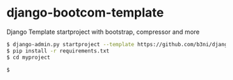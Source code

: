 django-bootcom-template
=======================

Django Template startproject with bootstrap, compressor and more

```bash
$ django-admin.py startproject --template https://github.com/b3ni/django-bootcom-template/zipball/master -e py,ini,gitignore,in,conf,md,sample  myproject
$ pip install -r requirements.txt
$ cd myproject
```

```bash
$

